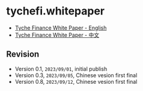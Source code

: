 # tychefi.whitepaper


- [Tyche Finance White Paper - English](tychefi.whitepaper.md)
- [Tyche Finance White Paper - 中文](tychefi.whitepaper.cn.md)

## Revision

* Version 0.1, `2023/09/01`, initial publish
* Version 0.3, `2023/09/05`, Chinese vesion first final
* Version 0.8, `2023/09/12`, Chinese vesion first final